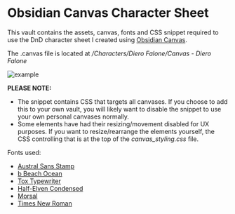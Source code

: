 # Obsidian Canvas Character Sheet

This vault contains the assets, canvas, fonts and CSS snippet required to use the DnD character sheet I created using [Obsidian Canvas](https://obsidian.md/canvas).

The .canvas file is located at */Characters/Diero Falone/Canvas - Diero Falone*

![example](https://forum.obsidian.md/uploads/default/original/3X/a/a/aa354e836585a0a2ac9ce0eb627cc59c5fa50a2e.jpeg)

**PLEASE NOTE:**
- The snippet contains CSS that targets all canvases. If you choose to add this to your own vault, you will likely want to disable the snippet to use your own personal canvases normally.
- Some elements have had their resizing/movement disabled for UX purposes. If you want to resize/rearrange the elements yourself, the CSS controlling that is at the top of the *canvas_styling.css* file.

Fonts used:
- [Austral Sans Stamp](https://www.dafont.com/austral-sans-stamp.font)
- [b Beach Ocean](https://www.dafont.com/b-beach-ocean.font)
- [Tox Typewriter](https://www.dafont.com/tox-typewriter.font)
- [Half-Elven Condensed](https://fonts2u.com/half-elven-condensed.font)
- [Morsal](https://www.dafont.com/morsal.font)
- [Times New Roman](https://freefontsfamily.com/times-new-roman-font-free/)
